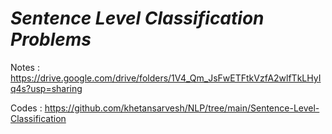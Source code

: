 # *Sentence Level Classification Problems*
Notes : https://drive.google.com/drive/folders/1V4_Qm_JsFwETFtkVzfA2wlfTkLHyIq4s?usp=sharing

Codes : https://github.com/khetansarvesh/NLP/tree/main/Sentence-Level-Classification
